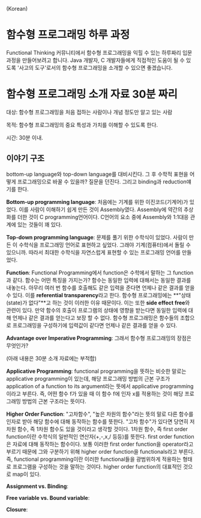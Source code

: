 (Korean)

함수형 프로그래밍 하루 과정
==========

Functional Thinking 커뮤니티에서 함수형 프로그래밍을 익힐 수 있는 하루짜리 입문 과정을 만들어보려고 합니다. 
Java 개발자, C 개발자들에게 직접적인 도움이 될 수 있도록 '사고의 도구'로서의 함수형 프로그래밍을 소개할 수 있으면 좋겠습니다.


# 함수형 프로그래밍 소개 자료 30분 짜리

대상: 함수형 프로그래밍을 처음 접하는 사람이나 개념 정도만 알고 있는 사람

목적: 함수형 프로그래밍의 중요 특성과 가치를 이해할 수 있도록 한다.

시간: 30분 이내.

## 이야기 구조
bottom-up language와 top-down language를 대비시킨다. 그 후 수학적 표현을 어떻게 프로그래밍으로 바꿀 수 있을까? 질문을 던진다.
그리고 binding과 reduction얘기를 한다.

**Bottom-up programming language**: 처음에는 기계를 위한 이진코드(기계어)가 있었다. 이를 사람이 이해하기 쉽게 만든 것이 Assembly였다. Assembly에 약간의 추상화를 더한 것이 C programming언어이다. C언어의 요소 중에 Assembly와 1:1대응 관계에 있는 것들이 꽤 있다. 

**Top-down programming language**: 문제를 풀기 위한 수학식이 있었다. 사람이 만든 이 수학식을 프로그래밍 언어로 표현하고 싶었다. 그래야 기계(컴퓨터)에서 돌릴 수 있으니까. 따라서 최대한 수학식을 자연스럽게 표현할 수 있는 프로그래밍 언어를 만들었다.

**Function**: Functional Programming에서 function은 수학에서 말하는 그 function과 같다. 함수는 어떤 특징을 가지는가? 함수는 동일한 입력에 대해서는 동일한 결과를 내놓는다. 아무리 여러 번 함수를 호출해도 같은 입력을 준다면 언제나 같은 결과를 얻을 수 있다. 이를 **referential transparency**라고 한다. 함수형 프로그래밍에는 **"상태(state)가 없다"**고 하는 것이 이러한 이유 때문이다. 이는 또한 **side effect free**와 관련이 있다. 만약 함수의 호출이 프로그램의 상태에 영향을 받는다면 동일한 입력에 대해 언제나 같은 결과를 얻는다고 보장 할 수 없다. 함수형 프로그래밍은 함수들의 조합으로 프로그래밍을 구성하기에 입력값이 같다면 언제나 같은 결과를 얻을 수 있다.


**Advantage over Imperative Programming**: 그래서 함수형 프로그래밍의 장점은 무엇인가?


(아래 내용은 30분 소개 자료에는 부적합)

**Applicative Programming**: functional programming을 뜻하는 비슷한 말로는 applicative programming이 있는데, 해당 프로그래밍 방법의 근본 구조가 application of a function to its argument라는 뜻에서 applicative programming이라고 부른다. 즉, 어떤 함수 f가 있을 때 이 함수 f에 인자 x를 적용하는 것이 해당 프로그래밍 방법의 근본 구조라는 뜻이다.


**Higher Order Function**: "고차함수", "높은 차원의 함수"라는 뜻의 말로 다른 함수를 인자로 받아 해당 함수에 대해 동작하는 함수를 뜻한다. "고차 함수"가 있다면 당연히 저차원 함수, 즉 1차원 함수도 있을 것이라고 생각할 것이다. 1차원 함수, 즉 first order function이란 수학식의 일반적인 연산자(+,-,x,/ 등등)를 뜻한다. first order function은 자료에 대해 동작하는 함수이다. 보통 이러한 first order function을 operator라고 부르기 때문에 그와 구분하기 위해 higher order function을 functionals라고 부른다. 즉, functional programming이란 이러한 functional들을 광범위하게 적용하는 형태로 프로그램을 구성하는 것을 말하는 것이다. higher order function의 대표적인 것으로 map이 있다. 

**Assignment vs. Binding**: 

**Free variable vs. Bound variable**:

**Closure**:


